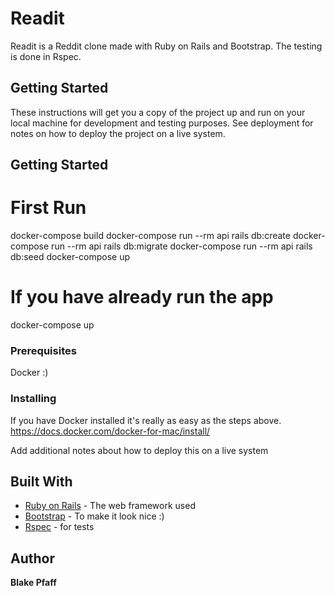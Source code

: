 # Readit

Readit is a Reddit clone made with Ruby on Rails and Bootstrap.  The testing is done in Rspec. 

## Getting Started

These instructions will get you a copy of the project up and run on your local machine for development and testing purposes. See deployment for notes on how to deploy the project on a live system.

## Getting Started

# First Run
docker-compose build
docker-compose run --rm api rails db:create
docker-compose run --rm api rails db:migrate
docker-compose run --rm api rails db:seed
docker-compose up

# If you have already run the app
docker-compose up

### Prerequisites

Docker :)


### Installing

If you have Docker installed it's really as easy as the steps above.
https://docs.docker.com/docker-for-mac/install/


Add additional notes about how to deploy this on a live system

## Built With

* [Ruby on Rails](http://rubyonrails.org/) - The web framework used
* [Bootstrap](https://github.com/twbs/bootstrap-rubygem) - To make it look nice :)
* [Rspec](http://rspec.info/) - for tests 

## Author
 **Blake Pfaff** 
